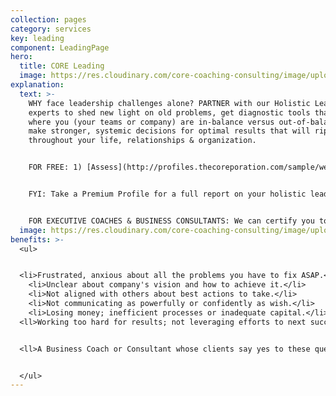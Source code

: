```yaml
---
collection: pages
category: services
key: leading
component: LeadingPage
hero:
  title: CORE Leading
  image: https://res.cloudinary.com/core-coaching-consulting/image/upload/v1596493058/pexels-pixabay-161154_uftaqi.jpg
explanation:
  text: >-
    WHY face leadership challenges alone? PARTNER with our Holistic Leadership
    experts to shed new light on old problems, get diagnostic tools that reveal
    where you (your teams or company) are in-balance versus out-of-balance, and
    make stronger, systemic decisions for optimal results that will ripple
    throughout your life, relationships & organization.  


    FOR FREE: 1) [Assess](http://profiles.thecoreporation.com/sample/welcome) your major strength & liability; 2) Leader Compass report; 3) Videos.  


    FYI: Take a Premium Profile for a full report on your holistic leadership strengths and weaknesses...OR contact us via Message link to explore how our data-driven, agile coaching can create a great ROI for you (to become a better leader) or your team & company (build them from the inside out). 


    FOR EXECUTIVE COACHES & BUSINESS CONSULTANTS: We can certify you to use The Balancing Act's powerful processes, programs, diagnostic tools and profiles for leaders, teams and organizations.
  image: https://res.cloudinary.com/core-coaching-consulting/image/upload/v1600812431/eean-chen-5hz5hpjFIro-unsplash_aie6fn.jpg
benefits: >-
  <ul>


  <li>Frustrated, anxious about all the problems you have to fix ASAP.</li>
    <li>Unclear about company's vision and how to achieve it.</li>
    <li>Not aligned with others about best actions to take.</li>
    <li>Not communicating as powerfully or confidently as wish.</li>
    <li>Losing money; inefficient processes or inadequate capital.</li>
  <ll>Working too hard for results; not leveraging efforts to next success.</li>


  <ll>A Business Coach or Consultant whose clients say yes to these questions. </li>


  </ul>
---
```

